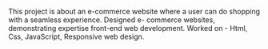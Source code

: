  This project is about an e-commerce website where a user can do shopping with a seamless experience. Designed e- commerce websites, demonstrating expertise front-end web development.
Worked on - Html, Css, JavaScript, Responsive web design.
